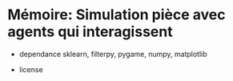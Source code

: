 # Mémoire: Simulation pièce avec agents qui interagissent


- dependance sklearn, filterpy, pygame, numpy, matplotlib 

- license